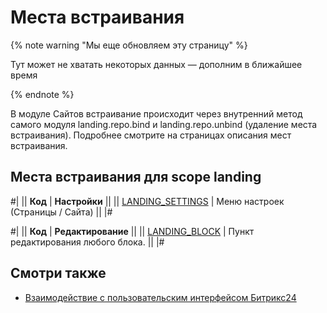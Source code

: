 # Места встраивания

{% note warning "Мы еще обновляем эту страницу" %}

Тут может не хватать некоторых данных — дополним в ближайшее время

{% endnote %}

В модуле Сайтов встраивание происходит через внутренний метод самого модуля landing.repo.bind и landing.repo.unbind (удаление места встраивания). Подробнее смотрите на страницах описания мест встраивания.

## Места встраивания для scope landing

#|
|| **Код** | **Настройки** ||
|| [LANDING_SETTINGS](./settings.md) | Меню настроек (Страницы / Сайта) ||
|#

#|
|| **Код** | **Редактирование** ||
|| [LANDING_BLOCK](./block.md) | Пункт редактирования любого блока. ||
|#

## Смотри также

- [Взаимодействие с пользовательским интерфейсом Битрикс24](https://dev.1c-bitrix.ru/learning/course/index.php?COURSE_ID=99&CHAPTER_ID=02535)